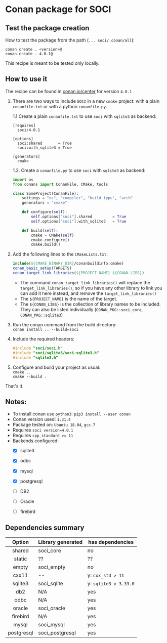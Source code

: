 # Conan package for SOCI

## Test the package creation
How to test the package from the path (`... soci/.conan/all`):

    conan create . <version>@
    conan create . 4.0.1@

This recipe is meant to be tested only locally.

## How to use it

The recipe can be found in [conan.io/center](https://conan.io/center/) for
version `4.0.1`  

1. There are two ways to include `SOCI` in a new `cmake` project:
with a plain `conanfile.txt` or with a python `conanfile.py`.  

    1.1 Create a plain `conanfile.txt` to use `soci` with `sqlite3` as backend:  
    ```
    [requires]
      soci/4.0.1
    
    [options]
      soci:shared       = True
      soci:with_sqlite3 = True
    
    [generators]
      cmake
    ```

    1.2. Create a `conanfile.py` to use `soci` with `sqlite3` as backend:

    ```python
    import os
    from conans import ConanFile, CMake, tools
    
    class SomeProject(ConanFile):
        settings = "os", "compiler", "build_type", "arch"
        generators = "cmake"
    
        def configure(self):
            self.options["soci"].shared         = True
            self.options["soci"].with_sqlite3   = True
    
        def build(self):
            cmake = CMake(self)
            cmake.configure()
            cmake.build()
    ```

2. Add the following lines to the `CMakeLists.txt`:  
    ```cmake
    include(${CMAKE_BINARY_DIR}/conanbuildinfo.cmake)
    conan_basic_setup(TARGETS)
    conan_target_link_libraries(${PROJECT_NAME} ${CONAN_LIBS})
    ```

    - The command `conan_target_link_libraries()` will replace the `target_link_libraries()`, so
    if you have any other library to link you can add it here instead, and remove
    the `target_link_libraries()`  
    - The `${PROJECT_NAME}` is the name of the target.
    - The `${CONAN_LIBS}` is the collection of library names to be included. They
    can also be listed individually (`CONAN_PKG::soci_core`, `CONAN_PKG::sqlite3`)

3. Run the conan command from the build directory:  
    `conan install .. --build=soci` 

4. Include the required headers:  
    ```c++
    #include "soci/soci.h"
    #include "soci/sqlite3/soci-sqlite3.h"
    #include "sqlite3.h"
    ```

5. Configure and build your project as usual:  
    `cmake ..`  
    `cmake --build .`  

That's it.

## Notes:

- To install conan use `python3`: `pip3 install --user conan`  
- Conan version used: `1.31.4`
- Package tested on: `Ubuntu 18.04`, `gcc-7`
- Requires `soci version=4.0.1`
- Requires `cpp_standard >= 11`
- Backends configured:
    - [x] sqlite3
    - [x] odbc
    - [x] mysql
    - [x] postgresql
    - [ ] DB2
    - [ ] Oracle
    - [ ] firebird


## Dependencies summary
 
|Option     | Library generated | has dependencies  | 
|:---:      | ---               | ---               |
|shared     | soci_core         | no                |
|static     |   ??              | ??                |
|empty      | soci_empty        | no                |
|cxx11      |   --              | y: `cxx_std > 11`       |
|sqlite3    | soci_sqlite       | y: `sqlite3 v 3.33.0`  |
|db2        |   N/A             | yes               |
|odbc       |   N/A             | yes               |
|oracle     | soci_oracle       | yes               |
|firebird   |   N/A             | yes               |
|mysql      | soci_mysql        | yes               |
|postgresql | soci_postgresql   | yes               |
